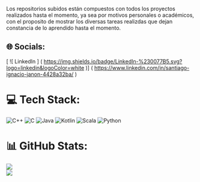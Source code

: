 Los repositorios subidos están compuestos con todos los proyectos realizados hasta el momento, ya sea por motivos personales o académicos, con el proposito de mostrar los diversas tareas realizdas que dejan constancia de lo aprendido hasta el momento.

## 🌐 Socials:
[ ![ LinkedIn ] ( https://img.shields.io/badge/LinkedIn-%230077B5.svg?logo=linkedin&logoColor=white )] ( https://www.linkedin.com/in/santiago-ignacio-janon-4428a32ba/ ) 

# 💻 Tech Stack:
![C++](https://img.shields.io/badge/c++-%2300599C.svg?style=for-the-badge&logo=c%2B%2B&logoColor=white) ![C](https://img.shields.io/badge/c-%2300599C.svg?style=for-the-badge&logo=c&logoColor=white) ![Java](https://img.shields.io/badge/java-%23ED8B00.svg?style=for-the-badge&logo=openjdk&logoColor=white) ![Kotlin](https://img.shields.io/badge/kotlin-%237F52FF.svg?style=for-the-badge&logo=kotlin&logoColor=white) ![Scala](https://img.shields.io/badge/scala-%23DC322F.svg?style=for-the-badge&logo=scala&logoColor=white) ![Python](https://img.shields.io/badge/python-3670A0?style=for-the-badge&logo=python&logoColor=ffdd54)
# 📊 GitHub Stats:
![](https://github-readme-streak-stats.herokuapp.com/?user=smsx42&theme=dark&hide_border=false)<br/>
![](https://github-readme-stats.vercel.app/api/top-langs/?username=smsx42&theme=dark&hide_border=false&include_all_commits=false&count_private=false&layout=compact)

<!-- Proudly created with GPRM ( https://gprm.itsvg.in ) -->
